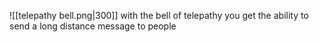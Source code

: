 ![[telepathy bell.png|300]]
with the bell of telepathy you get the  ability to send a long distance message to people
